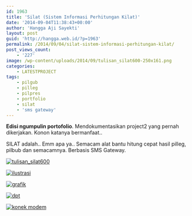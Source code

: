 ```yaml
---
id: 1963
title: 'Silat (Sistem Informasi Perhitungan Kilat)'
date: '2014-09-04T11:38:43+00:00'
author: 'Hangga Aji Sayekti'
layout: post
guid: 'http://hangga.web.id/?p=1963'
permalink: /2014/09/04/silat-sistem-informasi-perhitungan-kilat/
post_views_count:
    - '227'
image: /wp-content/uploads/2014/09/tulisan_silat600-250x161.png
categories:
    - LATESTPROJECT
tags:
    - pilgub
    - pilleg
    - pilpres
    - portfolio
    - silat
    - 'sms gateway'
---
```


**Edisi ngumpulin portofolio**. Mendokumentasikan project2 yang pernah dikerjakan. Konon katanya bermanfaat..

SILAT adalah.. Emm apa ya.. Semacam alat bantu hitung cepat hasil pilleg, pilbub dan semacamnya. Berbasis SMS Gateway.

[![tulisan_silat600](http://hangga.web.id/wp-content/uploads/2014/09/tulisan_silat600.png)](http://hangga.web.id/wp-content/uploads/2014/09/tulisan_silat600.png)

[![ilustrasi](http://hangga.web.id/wp-content/uploads/2014/09/ilustrasi.png)](http://hangga.web.id/wp-content/uploads/2014/09/ilustrasi.png)

[![grafik](http://hangga.web.id/wp-content/uploads/2014/09/grafik.png)](http://hangga.web.id/wp-content/uploads/2014/09/grafik.png)

[![dpt](http://hangga.web.id/wp-content/uploads/2014/09/dpt.png)](http://hangga.web.id/wp-content/uploads/2014/09/dpt.png)

[![konek modem](http://hangga.web.id/wp-content/uploads/2014/09/konek-modem.png)](http://hangga.web.id/wp-content/uploads/2014/09/konek-modem.png)

[ ](http://hangga.web.id/wp-content/uploads/2014/09/ilustrasi.png)